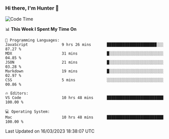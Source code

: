 ### Hi there, I'm Hunter 👋

<!--
**huntermatrix/huntermatrix** is a ✨ _special_ ✨ repository because its `README.md` (this file) appears on your GitHub profile.

Here are some ideas to get you started:

- 🔭 I’m currently working on ...
- 🌱 I’m currently learning ...
- 👯 I’m looking to collaborate on ...
- 🤔 I’m looking for help with ...
- 💬 Ask me about ...
- 📫 How to reach me: ...
- 😄 Pronouns: ...
- ⚡ Fun fact: ...
-->

<!--START_SECTION:waka-->
![Code Time](http://img.shields.io/badge/Code%20Time-39%20hrs%2037%20mins-blue)

📊 **This Week I Spent My Time On** 

```text
💬 Programming Languages: 
JavaScript               9 hrs 26 mins       ██████████████████████░░░   87.27 % 
MDX                      31 mins             █░░░░░░░░░░░░░░░░░░░░░░░░   04.85 % 
JSON                     21 mins             █░░░░░░░░░░░░░░░░░░░░░░░░   03.28 % 
Markdown                 19 mins             █░░░░░░░░░░░░░░░░░░░░░░░░   02.97 % 
CSS                      5 mins              ░░░░░░░░░░░░░░░░░░░░░░░░░   00.86 % 

🔥 Editors: 
VS Code                  10 hrs 48 mins      █████████████████████████   100.00 % 

💻 Operating System: 
Mac                      10 hrs 48 mins      █████████████████████████   100.00 % 
```


 Last Updated on 16/03/2023 18:38:07 UTC
<!--END_SECTION:waka-->
